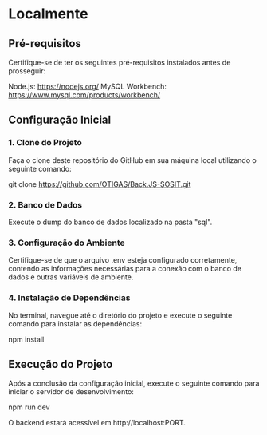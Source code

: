 # Localmente

## Pré-requisitos
Certifique-se de ter os seguintes pré-requisitos instalados antes de prosseguir:

Node.js: https://nodejs.org/
MySQL Workbench: https://www.mysql.com/products/workbench/

## Configuração Inicial

### 1. Clone do Projeto
Faça o clone deste repositório do GitHub em sua máquina local utilizando o seguinte comando:

git clone https://github.com/OTIGAS/Back.JS-SOSIT.git

### 2. Banco de Dados
Execute o dump do banco de dados localizado na pasta "sql".

### 3. Configuração do Ambiente
Certifique-se de que o arquivo .env esteja configurado corretamente, contendo as informações necessárias para a conexão com o banco de dados e outras variáveis de ambiente.

### 4. Instalação de Dependências
No terminal, navegue até o diretório do projeto e execute o seguinte comando para instalar as dependências:

npm install

## Execução do Projeto
Após a conclusão da configuração inicial, execute o seguinte comando para iniciar o servidor de desenvolvimento:

npm run dev

O backend estará acessível em http://localhost:PORT.
